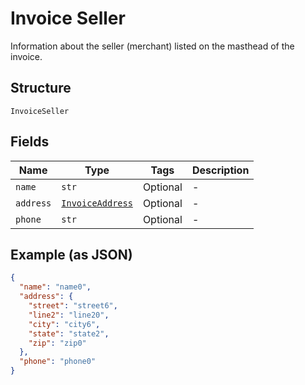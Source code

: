 
# Invoice Seller

Information about the seller (merchant) listed on the masthead of the invoice.

## Structure

`InvoiceSeller`

## Fields

| Name | Type | Tags | Description |
|  --- | --- | --- | --- |
| `name` | `str` | Optional | - |
| `address` | [`InvoiceAddress`](../../doc/models/invoice-address.md) | Optional | - |
| `phone` | `str` | Optional | - |

## Example (as JSON)

```json
{
  "name": "name0",
  "address": {
    "street": "street6",
    "line2": "line20",
    "city": "city6",
    "state": "state2",
    "zip": "zip0"
  },
  "phone": "phone0"
}
```

